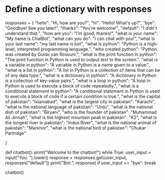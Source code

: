 
# Define a dictionary with responses
responses = {
    "hello": "Hi, how are you?",
    "hi": "Hello! What's up?",
    "bye": "Goodbye! See you later!",
    "thanks": "You're welcome!",
    "default": "I didn't understand that.",
    "how are you": "I'm good, thanks!",
    "what is your name": "My name is ChatBot",
    "what can you do": "I can chat with you!",
    "what is your last name": "my last name is bot",
    "what is python": "Python is a high-level, interpreted programming language.",
    "who created python": "Python was created by Guido van Rossum.",
    "what is the print function in python": "The print function in Python is used to output text to the screen.",
    "what is a variable in python": "A variable in Python is a name given to a value.",
    "what is a list in python": "A list in Python is a collection of items that can be of any data type.",
    "what is a dictionary in python": "A dictionary in Python is a collection of key-value pairs.",
    "what is a loop in python": "A loop in Python is used to execute a block of code repeatedly.",
    "what is a conditional statement in python": "A conditional statement in Python is used to execute a block of code if a certain condition is true.",
        "what is the capital of pakistan": "Islamabad",
    "what is the largest city in pakistan": "Karachi",
    "what is the national language of pakistan": "Urdu",
    "what is the national dish of pakistan": "Biryani",
    "who is the founder of pakistan": "Muhammad Ali Jinnah",
    "what is the highest mountain peak in pakistan": "K2",
    "what is the longest river in pakistan": "Indus River",
    "what is the national animal of pakistan": "Markhor",
    "what is the national bird of pakistan": "Chukar Partridge"
    
}


def chatbot():
    print("Welcome to the chatbot!")
    while True:
        user_input = input("You: ").lower()
        response = responses.get(user_input, responses["default"])
        print("Bot:", response)
        if user_input == "bye":
            break
            
chatbot()
